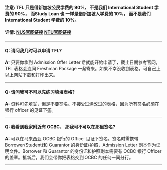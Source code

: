 #### __注意:__ TFL 只是借新加坡公民学费的 90%， 不是我们 International Student 学费的 90%， 而Study Loan 也 一样是借新加坡人学费的 10%， 而不是我们 International Student 学费的 10%。

#### __详情:__ [NUS官网链接](http://www.nus.edu.sg/oam/financialaid/loans/financial-loans-tuitionfee.html) [NTU官网链接](http://www.ntu.edu.sg/Finance/FinancialServices/StudentFinancialHandbook/Disbursement%20under%20FinancialAssistanceSchemes/Pages/TuitionFeeLoan.aspx)

---

#### __Q:__ 请问我几时可以申请 TFL?

__A:__ 只要你拿到 Admission Offer Letter 后就能开始申请了，截止日期参考官网， TFL 表格会连同 Freshman Package 一起寄来。如果不幸没收到表格，可自己上以上网站下载和打印出来。

---

#### __Q:__ 请问我可不可以先练习填填表格?

__A:__ 资料可先填妥，但是不要签名。不接受过涂改过的表格，因为所有签名必须在银行 officer 的见证下签。

---

#### __Q:__ 我看到我家附近有 OCBC， 那我可不可以在那里签名?

__A:__ 可以在马来西亚 OCBC 银行的 Officer 见证下签名。签名时需携带 Borrower(Student)和 Guarantor 的身份证/护照，Admission Letter 副本作为证明文件。Borrower 和 Guarantor 的身份证和护照副本需要有 OCBC 银行 Officer 的盖章。抵新后，我们会带你把表格交到 OCBC 的任何一间分行。

---